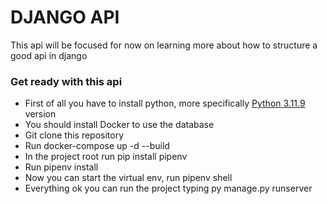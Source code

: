# DJANGO API

This api will be focused for now on learning more about how to structure a good api in django

### Get ready with this api
-  First of all you have to install python, more specifically <a href="https://www.python.org/downloads/release/python-3119/">Python 3.11.9</a> version
-  You should install Docker to use the database
-  Git clone this repository
-  Run docker-compose up -d --build
-  In the project root run pip install pipenv
-  Run pipenv install
-  Now you can start the virtual env, run pipenv shell
-  Everything ok you can run the project typing py manage.py runserver
